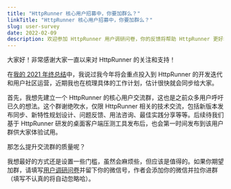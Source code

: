 ```yaml
---
title: "HttpRunner 核心用户招募中，你要加群么？"
linkTitle: "HttpRunner 核心用户招募中，你要加群么？"
slug: user-survey
date: 2022-02-09
description: 欢迎参加 HttpRunner 用户调研问卷，你的反馈将帮助 HttpRunner 更好地成长！
---
```


大家好！非常感谢大家一直以来对 HttpRunner 的关注和支持！

在[我的 2021 年终总结][2021]中，我说过我今年将会重点投入到 HttpRunner 的开发迭代和用户社区运营，近期我也在梳理具体的工作计划，估计很快就会同步给大家。

首先，我想先建立一个 HttpRunner 的核心用户交流群，这也是之前众多用户呼吁已久的想法。这个群谢绝吹水，仅限 HttpRunner 相关的技术交流，包括新版本发布同步、新特性规划设计、问题反馈、用法咨询、最佳实践分享等等。后续待我们基于 HttpRunner 研发的桌面客户端压测工具发布后，也会第一时间发布到该用户群供大家体验试用。

那怎么提升交流群的质量呢？

我想最好的方式还是设置一些门槛，虽然会麻烦些，但应该是值得的。如果你期望加群，请填写[用户调研问卷][survey]并留下你的微信号，作者会添加你的微信并拉你进群（填写不认真的将自动忽略哈）。

[2021]: https://debugtalk.com/post/my-2021-summary/
[survey]: https://wenjuan.feishu.cn/m/?t=sVRvigY12Szi-gbbo
